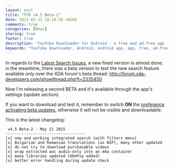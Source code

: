```yaml
---
layout: post
title: "YTD v4.5 Beta-2"
date: 2015-05-21 18:18:58 +0200
comments: true
categories: [News]
sharing: true
footer: true
description: "YouTube Downloader for Android - a free and ad-free app - new version"
keywords: "YouTube Downloader, Android, android app, app, free, ad-free, no ads, dentex, XDA, XDA_dentex, twidentex, YouTube, downloader, FFmpeg, audio, music, video, extraction, mp3, easy, dentex, 1080p, 720p, 480p, HD, 4K, 3gp, webm, mp4, m4a, ogg, flv, opus, 360°, 3D"
---
```

In regards to the [Latest Search Issues](http://dentex.github.io/blog/2015-05-07/latest-search-issues/), a new fixed version is almost done; in the meantime, there was a beta version to test the new search feature available only over the XDA forum's beta thread: http://forum.xda-developers.com/showthread.php?t=2335450

Now I'm releasing a second BETA and it's available through the app's settings (update section).

If you want to download and test it, remember to switch **ON** the [preference activating beta updates](http://dentex.github.io/blog/2014-07-15/new-beta-program-again/), otherwise it will not be visible and downloadable.

This is the latest changelog:

     v4.5 Beta-2 - May 21 2015
    -----------------------------------
    [x] new and working integrated search (with filters menu)
    [x] Bulgarian and Romanian translations (as WIP), many other updated
    [x] do not try to download purchasable videos
    [x] wrap extracted aac audio-only into an m4a container
    [x] many libraries updated (OkHttp added)
    [x] better error handling during update check
